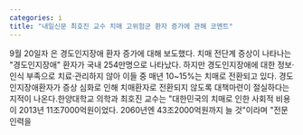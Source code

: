 ```yaml
---
categories: i
title: "내일신문 최호진 교수 치매 고위험군 환자 증가에 관해 코멘트"
---
```

9월 20일자 은 경도인지장애 환자 증가에 대해 보도했다. 치매 전단계 증상이 나타나는 "경도인지장애" 환자가 국내 254만명으로 나타났다. 하지만 경도인지장애에 대한 정보·인식 부족으로 치료·관리하지 않아 이들 중 매년 10~15%는 치매로 전환되고 있다. 경도인지장애환자가 증상 심화로 인해 치매환자로 전환되지 않도록 대책마련이 절실하다는 지적이 나온다.한양대학교 의학과 최호진 교수는 "대한민국의 치매로 인한 사회적 비용이 2013년 11조7000억원이었다. 2060년엔 43조2000억원까지 늘 것"이라며 "전문인력을
